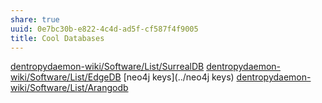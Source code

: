 ```yaml
---
share: true
uuid: 0e7bc30b-e822-4c4d-ad5f-cf587f4f9005
title: Cool Databases
---
```

[dentropydaemon-wiki/Software/List/SurrealDB](../dentropydaemon-wiki/Software/List/SurrealDB)
[dentropydaemon-wiki/Software/List/EdgeDB](../dentropydaemon-wiki/Software/List/EdgeDB)
[neo4j keys](../neo4j keys)
[dentropydaemon-wiki/Software/List/Arangodb](../dentropydaemon-wiki/Software/List/Arangodb)